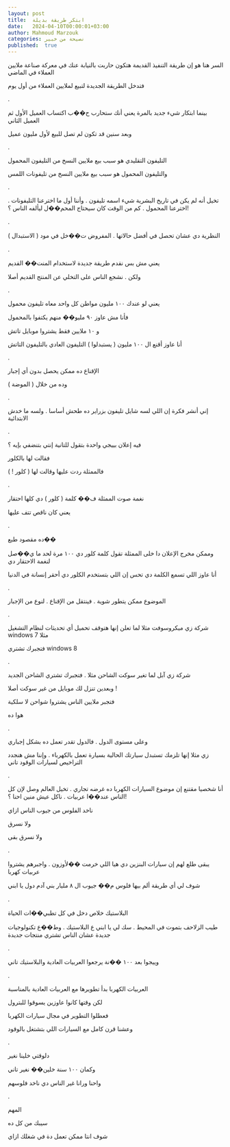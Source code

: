```yaml
---
layout: post
title:  ابتكر طريقة بديلة
date:   2024-04-10T00:00:01+03:00
author: Mahmoud Marzouk
categories: نصيحة من خبير
published:  true
---
```

السر هنا هو إن طريقة التنفيذ القديمة هتكون حاربت بالنيابة عنك في معركة
صناعة ملايين العملاء في الماضي

فتدخل الطريقة الجديدة لتبيع لملايين العملاء من أول يوم

.

بينما ابتكار شيء جديد بالمرة يعني أنك ستحارب ح��ب اكتساب العميل الأول ثم
العميل الثاني

وبعد سنين قد تكون لم تصل للبيع لأول مليون عميل

.

التليفون التقليدي هو سبب بيع ملايين النسخ من التليفون
المحمول

والتليفون المحمول هو سبب بيع ملايين النسخ من تليفونات اللمس

.

تخيل أنه لم يكن في تاريخ البشرية شيء اسمه تليفون . وأننا أول ما اخترعنا
التليفونات . اخترعنا المحمول . كم من الوقت كان سيحتاج المحم��ل ليألفه
الناس ؟!

.

النظرية دي عشان تحصل في أفضل حالاتها . المفروض ت��خل في مود (
الاستبدال )

.

يعني مش بس نقدم طريقة جديدة لاستخدام المنت�� القديم

ولكن . نشجع الناس على التخلي عن المنتج القديم أصلا

.

يعني لو عندك ١٠٠ مليون مواطن كل واحد معاه تليفون محمول

فأنا مش عاوز ٩٠ مليو�� منهم يكتفوا بالمحمول

و ١٠ ملايين فقط يشتروا موبايل تاتش

أنا عاوز أقنع ال ١٠٠ مليون ( يستبدلوا ) التليفون العادي بالتليفون
التاتش

.

الإقناع ده ممكن يحصل بدون أي إجبار

وده من خلال ( الموضة )

.

إني أنشر فكرة إن اللي لسه شايل تليفون بزراير ده طحش أساسا . ولسه ما خدش
الابتدائية

.

فيه إعلان بييجي واحدة بتقول للتانية إنتي بتنضفي بإيه ؟

فقالت لها بالكلور

فالممثلة ردت عليها وقالت لها ( كلور ! )

.

نغمة صوت الممثلة ف�� كلمة ( كلور ) دي كلها احتقار

يعني كان ناقص تتف عليها

.

ده مقصود طبع��

وممكن مخرج الإعلان دا خلى الممثلة تقول كلمة كلور دي ١٠٠ مرة لحد ما ي��صل
لنغمة الاحتقار دي

أنا عاوز اللي تسمع الكلمة دي تحس إن اللي بتستخدم الكلور دي أحقر إنسانة
في الدنيا

.

الموضوع ممكن يتطور شوية . فينتقل من الإقناع . لنوع من
الإجبار

.

شركة زي ميكروسوفت مثلا لما تعلن إنها هتوقف تحميل أي تحديثات لنظام
التشغيل windows 7 مثلا

فتجبرك تشتري windows 8

.

شركة زي آبل لما تغير سوكت الشاحن مثلا . فتجبرك تشتري الشاحن
الجديد

وبعدين تنزل لك موبايل من غير سوكت أصلا !

فتجبر ملايين الناس يشتروا شواحن لا سلكية

هوا ده

.

وعلى مستوى الدول . فالدول تقدر تعمل ده بشكل إجباري

زي مثلا إنها تلزمك تستبدل سيارتك الحالية بسيارة تعمل بالكهرباء . وإننا
مش هنجدد التراخيص لسيارات الوقود تاني

.

أنا شخصيا مقتنع إن موضوع السيارات الكهربا ده غرضه تجاري . تخيل العالم
وصل لإن كل الناس عند��ا عربيات . ناكل عيش منين احنا ؟!

ناخد الفلوس من جيوب الناس ازاي

ولا نسرق

ولا نسرق بقى

.

يبقى طلع لهم إن سيارات البنزين دي هيا اللي خرمت ��لأوزون . واجبرهم
يشتروا عربيات كهربا

شوف لي أي طريقة ألم بيها فلوس م�� جيوب ال ٨ مليار بني آدم دول يا
ابني

.

البلاستيك خلاص دخل في كل تطبي��ات الحياة

طيب الزلاحف بتموت في المحيط . سك لي يا ابني ع البلاستيك . وط��ع
تكنولوجيات جديدة عشان الناس تشتري منتجات جديدة

.

وييجوا بعد ١٠٠ ��نة يرجعوا العربيات العادية والبلاستيك تاني

.

العربيات الكهربا بدأ تطويرها مع العربيات العادية بالمناسبة

لكن وقتها كانوا عاوزين يسوقوا للبترول

فعطلوا التطوير في مجال سيارات الكهربا

وعشنا قرن كامل مع السيارات اللي بتشتغل بالوقود

.

دلوقتي خلينا نغير

وكمان ١٠٠ سنة خلين�� نغير تاني

واحنا ورانا غير الناس دي ناخد فلوسهم

.

المهم

سيبك من كل ده

شوف انتا ممكن تعمل دة في شغلك ازاي
